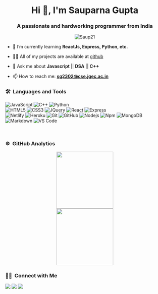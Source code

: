 <h1 align="center">Hi 👋, I'm Sauparna Gupta</h1>
<h3 align="center">A passionate and hardworking programmer from India</h3>

<p align="center"> <img src="https://komarev.com/ghpvc/?username=Saup21&label=Profile%20views&color=0e75b6&style=flat" alt="Saup21" /> </p>

- 🌱 I’m currently learning **ReactJs, Express, Python, etc.**

- 👨‍💻 All of my projects are available at [github](https://github.com/Saup21?tab=repositories)

- 💬 Ask me about **Javascript** || **DSA** || **C++**

- 📫 How to reach me: **sg2302@cse.jgec.ac.in**

### 🛠 &nbsp;Languages and Tools

![JavaScript](https://img.shields.io/badge/-JavaScript-%23F7DF1C?style=for-the-badge&logo=javascript&logoColor=000000&labelColor=%23F7DF1C&color=%23FFCE5A)
![C++](https://img.shields.io/badge/C%2B%2B-00599C?style=for-the-badge&logo=c%2B%2B&logoColor=white)
![Python](http://img.shields.io/badge/-Python-3776AB?style=for-the-badge&logo=python&logoColor=ffffff)
<br>
![HTML5](https://img.shields.io/badge/-HTML5-%23E44D27?style=for-the-badge&logo=html5&logoColor=ffffff)
![CSS3](https://img.shields.io/badge/-CSS3-%231572B6?style=for-the-badge&logo=css3)
![JQuery](https://img.shields.io/badge/jQuery-0769AD?style=for-the-badge&logo=jquery&logoColor=white)
![React](https://img.shields.io/badge/-React-61DAFB?style=for-the-badge&logo=react&logoColor=ffffff)
![Express](https://img.shields.io/badge/-Express-61DAFB?style=for-the-badge&logo=express)
<br>
![Netlify](https://img.shields.io/badge/-Netlify-%23F05032?style=for-the-badge&logo=Netlify&logoColor=%23ffffff)
![Heroku](https://img.shields.io/badge/-Heroku-%23F05032?style=for-the-badge&logo=Heroku&logoColor=%23ffffff)
![Git](https://img.shields.io/badge/-Git-%23F05032?style=for-the-badge&logo=git&logoColor=%23ffffff)
![GitHub](https://img.shields.io/badge/-GitHub-181717?style=for-the-badge&logo=github)
![Nodejs](https://img.shields.io/badge/-Nodejs-339933?style=for-the-badge&logo=Node.js&logoColor=ffffff)
![Npm](https://img.shields.io/badge/-npm-CB3837?style=for-the-badge&logo=npm)
![MongoDB](https://img.shields.io/badge/MongoDB-4EA94B?style=for-the-badge&logo=mongodb&logoColor=white)
<br>
![Markdown](https://img.shields.io/badge/Markdown-000000?style=for-the-badge&logo=markdown&logoColor=white)
![VS Code](http://img.shields.io/badge/-VS%20Code-007ACC?style=for-the-badge&logo=visual-studio-code&logoColor=ffffff)
<br/>


<!-- <img align="left" alt="HTML5" width="30px" src="https://raw.githubusercontent.com/github/explore/80688e429a7d4ef2fca1e82350fe8e3517d3494d/topics/html/html.png" />
<img align="left" alt="CSS3" width="30px" src="https://raw.githubusercontent.com/github/explore/80688e429a7d4ef2fca1e82350fe8e3517d3494d/topics/css/css.png" />
<img align="left" alt="Bootstrap" width="30px" src="https://img.icons8.com/color/452/bootstrap.png">
<img align="left" alt="JavaScript" width="30px" src="https://raw.githubusercontent.com/github/explore/80688e429a7d4ef2fca1e82350fe8e3517d3494d/topics/javascript/javascript.png" />
<img align="left" alt="jQuery" width="30px" src="https://cdn.icon-icons.com/icons2/2415/PNG/512/jquery_plain_wordmark_logo_icon_146445.png">
<img align="left" alt="Django" width="30px" src="https://cdn.iconscout.com/icon/free/png-512/django-1-282754.png">
<img align="left" alt="Python" width="30px" src="https://i.imgur.com/gnK58k4.png"/>
<img align="left" alt="C" width="35px" src="https://cdn.iconscout.com/icon/free/png-512/c-programming-569564.png"/>
<img align="left" alt="CPP" width="30px" src="https://upload.wikimedia.org/wikipedia/commons/thumb/1/18/ISO_C%2B%2B_Logo.svg/306px-ISO_C%2B%2B_Logo.svg.png">
<img align="left" alt=JAVA" width="30px" src="https://pics.freeicons.io/uploads/icons/png/378554371540553613-512.png"/>
<img align="left" alt="Atom" width="30px" src="https://upload.wikimedia.org/wikipedia/commons/thumb/7/7b/Icon_Atom.svg/615px-Icon_Atom.svg.png" />
<img align="left" alt="Git" width="30px" src="https://raw.githubusercontent.com/github/explore/80688e429a7d4ef2fca1e82350fe8e3517d3494d/topics/git/git.png" />
<img align="left" alt="GitHub" width="30px" src="https://raw.githubusercontent.com/github/explore/78df643247d429f6cc873026c0622819ad797942/topics/github/github.png" />
<img align="left" alt="Terminal" width="30px" src="https://raw.githubusercontent.com/github/explore/80688e429a7d4ef2fca1e82350fe8e3517d3494d/topics/terminal/terminal.png" /> -->

<br/>

### ⚙️ &nbsp;GitHub Analytics

<p align="center">
<a href="https://github.com/Saup21">
  <img height="180em" src="https://github-readme-stats-eight-theta.vercel.app/api?username=Saup21&show_icons=true&theme=algolia&include_all_commits=true&count_private=true"/> <br>
  <img height="180em" src="https://github-readme-stats-eight-theta.vercel.app/api/top-langs/?username=Saup21&layout=compact&langs_count=8&theme=algolia"/>
</a>
</p>

### 🤝🏻 &nbsp;Connect with Me

<p>
<a href="https://www.linkedin.com/in/sauparna-gupta/"><img src="https://img.shields.io/badge/sauparna-gupta-0077B5?style=flat&logo=Linkedin&logoColor=white"/></a>
<a href="mailto:sg2302@cse.jgec.ac.in"><img src="https://img.shields.io/badge/-sg2302@cse.jgec.ac.in-D14836?style=flat&logo=Gmail&logoColor=white"/></a>
<a href="https://www.codechef.com/users/heisen24"><img src="https://img.shields.io/badge/-heisen24-1877F2?style=flat&logo=CodeChef&logoColor=white"/></a>
</p>

<!-- ![Sauparna's GitHub stats](https://github-readme-streak-stats.herokuapp.com/?user=Saup21&theme=algolia) -->

